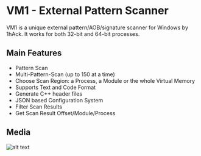 # VM1 - External Pattern Scanner
VM1 is a unique external pattern/AOB/signature scanner for Windows by 1hAck. It works for both 32-bit and 64-bit processes.

## Main Features
- Pattern Scan
- Multi-Pattern-Scan (up to 150 at a time)
- Choose Scan Region: a Process, a Module or the whole Virtual Memory
- Supports Text and Code Format
- Generate C++ header files
- JSON based Configuration System
- Filter Scan Results
- Get Scan Result Offset/Module/Process

## Media
![alt text](https://github.com/1hAck-0/VM1---Pattern-Scanner/blob/main/VM1%20Patter%20Scan.png?raw=true)
